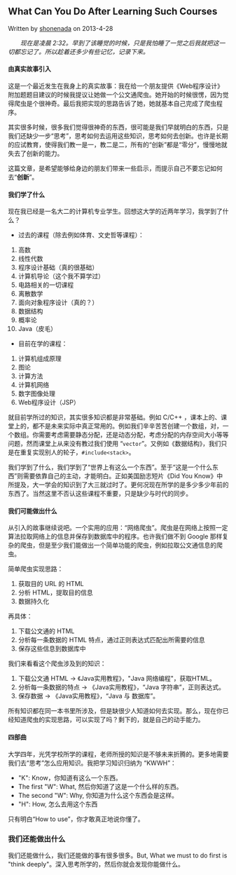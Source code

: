 ## What Can You Do After Learning Such Courses
 Written by [shonenada](https://github.com/shonenada) on 2013-4-28

　　*现在是凌晨 2:32。早到了该睡觉的时候，只是我怕睡了一觉之后我就把这一切都忘记了。所以趁着还多少有些记忆，记录下来。*


#### 由真实故事引入
这是一个最近发生在我身上的真实故事：我在给一个朋友提供《Web程序设计》附加题题目建议的时候我提议让她做一个公文通爬虫。她开始的时候很愣，因为觉得爬虫是个很神奇。最后我把实现的思路告诉了她，她就基本自己完成了爬虫程序。

其实很多时候，很多我们觉得很神奇的东西，很可能是我们早就明白的东西，只是我们还缺少一步“思考”，思考如何去运用这些知识，思考如何去创新。也许是长期的应试教育，使得我们教一是一，教二是二，所有的“创新”都是“零分”，慢慢地就失去了创新的能力。

这篇文章，是希望能够给身边的朋友们带来一些启示，而提示自己不要忘记如何去“**创新**”。


#### 我们学了什么
现在我已经是一名大二的计算机专业学生。回想这大学的近两年学习，我学到了什么？

 * 过去的课程（除去例如体育、文史哲等课程）：
  1. 高数
  1. 线性代数
  1. 程序设计基础（真的很基础）
  1. 计算机导论（这个我不算学过）
  1. 电路相关的一切课程
  1. 离散数学
  1. 面向对象程序设计（真的？）
  1. 数据结构
  1. 概率论
  1. Java（皮毛）
 * 目前在学的课程：
  1. 计算机组成原理
  1. 图论
  1. 计算方法
  1. 计算机网络
  1. 数字图像处理
  1. Web程序设计（JSP）

就目前学所过的知识，其实很多知识都是非常基础。例如 C/C++ ，课本上的、课堂上的，都不是未来实际中真正常用的。例如我们辛辛苦苦创建一个数组，对，一个数组。你需要考虑需要静态分配，还是动态分配，考虑分配的内存空间大小等等问题，然而课堂上从来没有教过我们使用 “`vector`”。又例如《数据结构》，我们只是在重复实现别人的轮子，`#include<stack>`。

我们学到了什么，我们学到了“世界上有这么一个东西”。至于“这是一个什么东西”则需要依靠自己的主动，才能明白。正如美国励志短片《Did You Know》中所提及，大一学会的知识到了大三就过时了。更何况现在所学的是多少多少年前的东西了。当然这里不否认这些课程不重要，只是缺少与时代的同步。


#### 我们可能做出什么
从引入的故事继续说吧。一个实用的应用：“网络爬虫”。爬虫是在网络上按照一定算法拉取网络上的信息并保存到数据库中的程序。也许我们做不到 Google 那样复杂的爬虫，但是至少我们能做出一个简单功能的爬虫，例如拉取公文通信息的爬虫。

简单爬虫实现思路：
  1. 获取目的 URL 的 HTML
  1. 分析 HTML，提取目的信息
  1. 数据持久化

再具体：
  1. 下载公文通的 HTML
  1. 分析每一条数据的 HTML 特点，通过正则表达式匹配出所需要的信息
  1. 保存这些信息到数据库中

我们来看看这个爬虫涉及到的知识：
  1. 下载公文通 HTML -> 《Java实用教程》，"Java 网络编程"，获取HTML。
  1. 分析每一条数据的特点 -> 《Java实用教程》，“Java 字符串”，正则表达式。
  1. 保存数据 -> 《Java实用教程》，“Java 与 数据库”。

所有知识都在同一本书里所涉及，但是缺很少人知道如何去实现。那么，现在你已经知道爬虫的实现思路，可以实现了吗？剩下的，就是自己的动手能力。


#### 四部曲
大学四年，光凭学校所学的课程，老师所授的知识是不够未来折腾的。更多地需要我们去“思考”怎么应用知识。我把学习知识归纳为 “KWWH”：
 
 * "K": Know，你知道有这么一个东西。
 * The first "W": What, 然后你知道了这是一个什么样的东西。
 * The second "W": Why, 你知道为什么这个东西会是这样。
 * "H": How, 怎么去用这个东西

只有明白“How to use”，你才敢真正地说你懂了。


### 我们还能做出什么
我们还能做什么，我们还能做的事有很多很多。But, What we must to do first is "think deeply"。深入思考所学的，然后你就会发现你能做什么。
